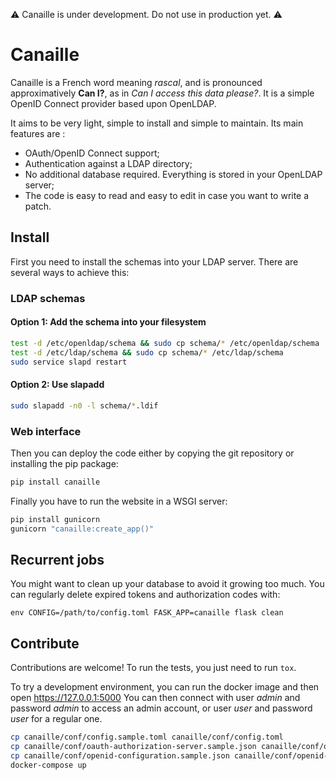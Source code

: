 ⚠ Canaille is under development. Do not use in production yet. ⚠

# Canaille

Canaille is a French word meaning *rascal*, and is pronounced approximatively **Can I?**,
as in *Can I access this data please?*. It is a simple OpenID Connect provider based upon OpenLDAP.

It aims to be very light, simple to install and simple to maintain. Its main features are :
- OAuth/OpenID Connect support;
- Authentication against a LDAP directory;
- No additional database required. Everything is stored in your OpenLDAP server;
- The code is easy to read and easy to edit in case you want to write a patch.

## Install

First you need to install the schemas into your LDAP server. There are several ways to achieve this:

### LDAP schemas

#### Option 1: Add the schema into your filesystem

```bash
test -d /etc/openldap/schema && sudo cp schema/* /etc/openldap/schema
test -d /etc/ldap/schema && sudo cp schema/* /etc/ldap/schema
sudo service slapd restart
```

#### Option 2: Use slapadd

```bash
sudo slapadd -n0 -l schema/*.ldif
```

### Web interface

Then you can deploy the code either by copying the git repository or installing the pip package:

```bash
pip install canaille
```

Finally you have to run the website in a WSGI server:

```bash
pip install gunicorn
gunicorn "canaille:create_app()"
```

## Recurrent jobs

You might want to clean up your database to avoid it growing too much. You can regularly delete
expired tokens and authorization codes with:

```
env CONFIG=/path/to/config.toml FASK_APP=canaille flask clean
```

## Contribute

Contributions are welcome!
To run the tests, you just need to run `tox`.

To try a development environment, you can run the docker image and then open https://127.0.0.1:5000
You can then connect with user *admin* and password *admin* to access an admin account, or user *user* and password *user* for a regular one.

```bash
cp canaille/conf/config.sample.toml canaille/conf/config.toml
cp canaille/conf/oauth-authorization-server.sample.json canaille/conf/oauth-authorization-server.json
cp canaille/conf/openid-configuration.sample.json canaille/conf/openid-configuration.json
docker-compose up
```
